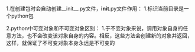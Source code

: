 1.在创建包时会自动创建__init__.py文件，__init__.py文件作用：
    1.标识当前目录是一个python包

2.python中可变对象和不可变对象区别：
    1.于不变对象来说，调用对象自身的任意方法，也不会改变该对象自身的内容。相反，这些方法会创建新的对象并返回，这样，就保证了不可变对象本身永远是不可变的